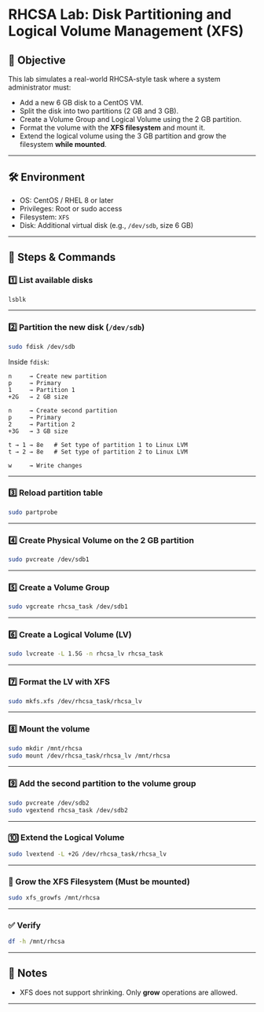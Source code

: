 
# RHCSA Lab: Disk Partitioning and Logical Volume Management (XFS)

## 🎯 Objective

This lab simulates a real-world RHCSA-style task where a system administrator must:
- Add a new 6 GB disk to a CentOS VM.
- Split the disk into two partitions (2 GB and 3 GB).
- Create a Volume Group and Logical Volume using the 2 GB partition.
- Format the volume with the **XFS filesystem** and mount it.
- Extend the logical volume using the 3 GB partition and grow the filesystem **while mounted**.

---

## 🛠️ Environment

- OS: CentOS / RHEL 8 or later
- Privileges: Root or sudo access
- Filesystem: `XFS`
- Disk: Additional virtual disk (e.g., `/dev/sdb`, size 6 GB)

---

## 🧭 Steps & Commands

### 1️⃣ List available disks

```bash
lsblk
```

---

### 2️⃣ Partition the new disk (`/dev/sdb`)

```bash
sudo fdisk /dev/sdb
```

Inside `fdisk`:

```text
n     → Create new partition
p     → Primary
1     → Partition 1
+2G   → 2 GB size

n     → Create second partition
p     → Primary
2     → Partition 2
+3G   → 3 GB size

t → 1 → 8e   # Set type of partition 1 to Linux LVM
t → 2 → 8e   # Set type of partition 2 to Linux LVM

w     → Write changes
```

---

### 3️⃣ Reload partition table

```bash
sudo partprobe
```

---

### 4️⃣ Create Physical Volume on the 2 GB partition

```bash
sudo pvcreate /dev/sdb1
```

---

### 5️⃣ Create a Volume Group

```bash
sudo vgcreate rhcsa_task /dev/sdb1
```

---

### 6️⃣ Create a Logical Volume (LV)

```bash
sudo lvcreate -L 1.5G -n rhcsa_lv rhcsa_task
```

---

### 7️⃣ Format the LV with XFS

```bash
sudo mkfs.xfs /dev/rhcsa_task/rhcsa_lv
```

---

### 8️⃣ Mount the volume

```bash
sudo mkdir /mnt/rhcsa
sudo mount /dev/rhcsa_task/rhcsa_lv /mnt/rhcsa
```

---

### 9️⃣ Add the second partition to the volume group

```bash
sudo pvcreate /dev/sdb2
sudo vgextend rhcsa_task /dev/sdb2
```

---

### 🔟 Extend the Logical Volume

```bash
sudo lvextend -L +2G /dev/rhcsa_task/rhcsa_lv
```

---

### 🔁 Grow the XFS Filesystem (Must be mounted)

```bash
sudo xfs_growfs /mnt/rhcsa
```

---

### ✅ Verify

```bash
df -h /mnt/rhcsa
```

---

## 📌 Notes

- XFS does not support shrinking. Only **grow** operations are allowed.

---

